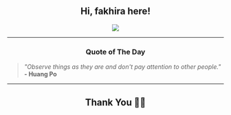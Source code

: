 <h2 align="center"> Hi, fakhira here!</h2>

<p align="center">
<a href="https://github.com/fakhiralkda" alt="github streak"><img src="https://dvst-streak.herokuapp.com/?user=fakhiralkda&theme=tokyonight&fire=DD472C"></a>
</p>

<hr>
<h3 align="center">Quote of The Day</h3>
<p align="center">
<blockquote>
<i>"Observe things as they are and don't pay attention to other people."</i>
<br>
<b>- Huang Po</b>
</blockquote>
</p>


<hr>
<h2 align="center">Thank You 🙏🏼</h2>
